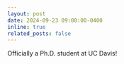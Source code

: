 ```yaml
---
layout: post
date: 2024-09-23 09:00:00-0400
inline: true
related_posts: false
---
```


Officially a Ph.D. student at UC Davis!